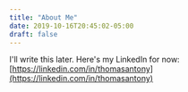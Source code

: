 ```yaml
---
title: "About Me"
date: 2019-10-16T20:45:02-05:00
draft: false
---
```


I'll write this later. Here's my LinkedIn for now: [https://linkedin.com/in/thomasantony](https://linkedin.com/in/thomasantony)